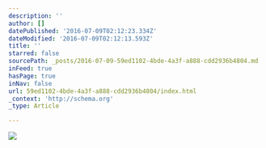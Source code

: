 ```yaml
---
description: ''
author: []
datePublished: '2016-07-09T02:12:23.334Z'
dateModified: '2016-07-09T02:12:13.593Z'
title: ''
starred: false
sourcePath: _posts/2016-07-09-59ed1102-4bde-4a3f-a888-cdd2936b4804.md
inFeed: true
hasPage: true
inNav: false
url: 59ed1102-4bde-4a3f-a888-cdd2936b4804/index.html
_context: 'http://schema.org'
_type: Article

---
```

![](https://the-grid-user-content.s3-us-west-2.amazonaws.com/239b6516-6ac2-47e7-a471-e2e8714a39fa.jpg)